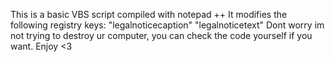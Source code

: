 This is a basic VBS script compiled with notepad ++
It modifies the following registry keys:
"legalnoticecaption"
"legalnoticetext"
Dont worry im not trying to destroy ur computer, you can check the code yourself if you want.
Enjoy <3
